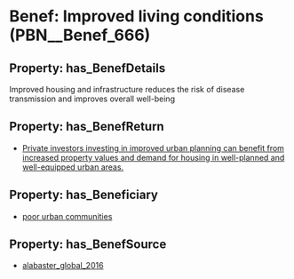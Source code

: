 # Benef: __Improved living conditions__ (PBN__Benef_666)

## Property: has_BenefDetails

Improved housing and infrastructure reduces the risk of disease transmission and improves overall well-being

## Property: has_BenefReturn

* [Private investors investing in improved urban planning can benefit from increased property values and demand for housing in well-planned and well-equipped urban areas.](../BenefReturn/PBN__BenefReturn_712)

## Property: has_Beneficiary

* [poor urban communities](../Stakeholder/PBN__Stakeholder_276)

## Property: has_BenefSource

* [alabaster_global_2016](../Article/PBN__Article_132)


